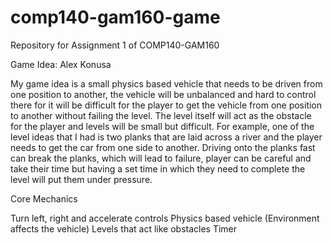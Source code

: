 # comp140-gam160-game
Repository for Assignment 1 of COMP140-GAM160

Game Idea: Alex Konusa

My game idea is a small physics based vehicle that needs to be driven from one position to another, the vehicle will be unbalanced and hard to control there for it will be difficult for the player to get the vehicle from one position to another without failing the level. The level itself will act as the obstacle for the player and levels will be small but difficult. For example, one of the level ideas that I had is two planks that are laid across a river and the player needs to get the car from one side to another. Driving onto the planks fast can break the planks, which will lead to failure, player can be careful and take their time but having a set time in which they need to complete the level will put them under pressure. 

Core Mechanics

Turn left, right and accelerate controls 
Physics based vehicle (Environment affects the vehicle)
Levels that act like obstacles
Timer 
